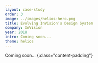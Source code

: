 ```yaml
---
layout: case-study
order: 3
image: ../images/helios-hero.png
title: Evolving InVision’s Design System
company: InVision
year: 2018
intro: Coming soon...
theme: helios
---
```


Coming soon...
{:class="content-padding"}
